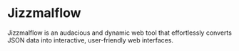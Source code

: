 # Jizzmalflow
Jizzmalflow is an audacious and dynamic web tool that effortlessly converts JSON data into interactive, user-friendly web interfaces.
